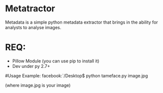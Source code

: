 # Metatractor

Metadata is a simple python metadata extractor that brings in the ability for analysts to analyse images.


# REQ:

  - Pillow Module (you can use pip to install it)
  - Dev under py 2.7+

#Usage
 Example:
 facebook:`/Desktop$ python tameface.py image.jpg
  
  (where image.jpg is your image)

